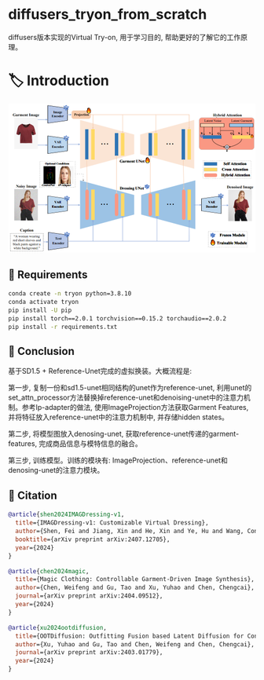 # diffusers_tryon_from_scratch
diffusers版本实现的Virtual Try-on, 用于学习目的, 帮助更好的了解它的工作原理。

# 🏷️  Introduction

![framework](./assets/model_architecture.png)

## 🔧 Requirements

```bash
conda create -n tryon python=3.8.10
conda activate tryon
pip install -U pip
pip install torch==2.0.1 torchvision==0.15.2 torchaudio==2.0.2
pip install -r requirements.txt
```

## 🐳 Conclusion

基于SD1.5 + Reference-Unet完成的虚拟换装。大概流程是: 

第一步, 复制一份和sd1.5-unet相同结构的unet作为reference-unet, 利用unet的set_attn_processor方法替换掉reference-unet和denoising-unet中的注意力机制。参考Ip-adapter的做法, 使用ImageProjection方法获取Garment Features, 并将特征放入reference-unet中的注意力机制中, 并存储hidden states。

第二步, 将模型图放入denosing-unet, 获取reference-unet传递的garment-features, 完成商品信息与模特信息的融合。

第三步, 训练模型。训练的模块有: ImageProjection、reference-unet和denosing-unet的注意力模块。

## 📝 Citation
```bibtex
@article{shen2024IMAGDressing-v1,
  title={IMAGDressing-v1: Customizable Virtual Dressing},
  author={Shen, Fei and Jiang, Xin and He, Xin and Ye, Hu and Wang, Cong, and Du, Xiaoyu, Li Zechao, and Tang, Jinhui},
  booktitle={arXiv preprint arXiv:2407.12705},
  year={2024}
}
```
```bibtex
@article{chen2024magic,
  title={Magic Clothing: Controllable Garment-Driven Image Synthesis},
  author={Chen, Weifeng and Gu, Tao and Xu, Yuhao and Chen, Chengcai},
  journal={arXiv preprint arXiv:2404.09512},
  year={2024}
}
```
```bibtex
@article{xu2024ootdiffusion,
  title={OOTDiffusion: Outfitting Fusion based Latent Diffusion for Controllable Virtual Try-on},
  author={Xu, Yuhao and Gu, Tao and Chen, Weifeng and Chen, Chengcai},
  journal={arXiv preprint arXiv:2403.01779},
  year={2024}
}
```
